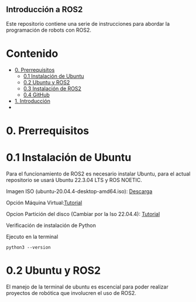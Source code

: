 ## Introducción a ROS2 

Este repositorio contiene una serie de instrucciones para abordar la programación de robots con ROS2.

# Contenido
* [0. Prerrequisitos ](#0-Prerrequisitos )
    * [0.1 Instalación de Ubuntu](#01-Instalación-de-Ubuntu)
    * [0.2 Ubuntu y ROS2](#02-Ubuntu-y-ROS2)
    * [0.3 Instalación de ROS2](#03-Instalación-de-ROS)
    * [0.4 GitHub](#04-GitHub)
* [1. Introducción](#1-Introducción)
* 
# 0. Prerrequisitos
# 0.1 Instalación de Ubuntu

Para el funcionamiento de ROS2 es necesario instalar Ubuntu, para el actual repositorio se usará Ubuntu 22.3.04 LTS y ROS NOETIC.

Imagen ISO (ubuntu-20.04.4-desktop-amd64.iso): [Descarga](https://releases.ubuntu.com/22.04/)

Opción Máquina Virtual:[Tutorial](./Doc/0-Maquina-Virtual.md)

Opcion Partición del disco (Cambiar por la Iso 22.04.4): [Tutorial](https://www.youtube.com/watch?v=_d6oT7rEoGc)

Verificación de instalación de Python

Ejecuto en la terminal
```
python3 --version
```
# 0.2 Ubuntu y ROS2

El manejo de la terminal de ubuntu es escencial para poder realizar proyectos de robótica que involucren el uso de ROS2.
